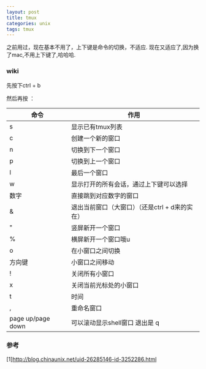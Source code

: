 ```yaml
---
layout: post
title: tmux
categories: unix
tags: tmux
---
```


之前用过，现在基本不用了，上下键是命令的切换，不适应.
现在又适应了,因为换了mac,不用上下键了,哈哈哈.

### wiki

先按下ctrl + b

然后再按 ：

|命令|	作用|
|-|-|
|s|	显示已有tmux列表
|c|	创建一个新的窗口
|n|	切换到下一个窗口
|p|	切换到上一个窗口
|l|	最后一个窗口
|w|	显示打开的所有会话，通过上下键可以选择
|数字|	直接跳到对应数字的窗口
|&	|退出当前窗口（大窗口）（还是ctrl + d来的实在）
|"	|竖屏新开一个窗口
|%	|横屏新开一个窗口哦u
|o	|在小窗口之间切换
|方向键|	小窗口之间移动
|! |关闭所有小窗口
|x	|关闭当前光标处的小窗口
|t	|时间
|,	|重命名窗口
|page up/page down	|可以滚动显示shell窗口 退出是 q

### 参考

[1]<http://blog.chinaunix.net/uid-26285146-id-3252286.html>